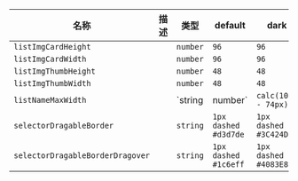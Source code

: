 | 名称 | 描述 | 类型 | default | dark |
|---|---|---|---|---|
| `listImgCardHeight` |  | `number` | `96` | `96` |
| `listImgCardWidth` |  | `number` | `96` | `96` |
| `listImgThumbHeight` |  | `number` | `48` | `48` |
| `listImgThumbWidth` |  | `number` | `48` | `48` |
| `listNameMaxWidth` |  | `string | number` | `calc(100% - 74px)` | `calc(100% - 74px)` |
| `selectorDragableBorder` |  | `string` | `1px dashed #d3d7de` | `1px dashed #3C424D` |
| `selectorDragableBorderDragover` |  | `string` | `1px dashed #1c6eff` | `1px dashed #4083E8` |
